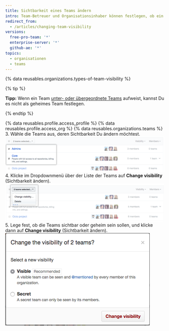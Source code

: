 ```yaml
---
title: Sichtbarkeit eines Teams ändern
intro: Team-Betreuer und Organisationsinhaber können festlegen, ob ein Team *sichtbar* oder *geheim* ist.
redirect_from:
  - /articles/changing-team-visibility
versions:
  free-pro-team: '*'
  enterprise-server: '*'
  github-ae: '*'
topics:
  - organisationen
  - teams
---
```


{% data reusables.organizations.types-of-team-visibility %}

{% tip %}

**Tipp:** Wenn ein Team [unter- oder übergeordnete Teams](/articles/about-teams) aufweist, kannst Du es nicht als geheimes Team festlegen.

{% endtip %}

{% data reusables.profile.access_profile %}
{% data reusables.profile.access_org %}
{% data reusables.organizations.teams %}
3. Wähle die Teams aus, deren Sichtbarkeit Du ändern möchtest. ![Liste der Teams mit zwei ausgewählten Teams](/assets/images/help/teams/list-of-teams-selected.png)
4. Klicke im Dropdownmenü über der Liste der Teams auf **Change visibility** (Sichtbarkeit ändern). ![Dropdownmenü mit Option zum Ändern der Teamsichtbarkeit](/assets/images/help/teams/team-bulk-management-options.png)
5. Lege fest, ob die Teams sichtbar oder geheim sein sollen, und klicke dann auf **Change visibility** (Sichtbarkeit ändern). ![Optionsfelder, um ein Team als sichtbar oder geheim festzulegen, und Schaltfläche „Change visibility“ (Sichtbarkeit ändern)](/assets/images/help/teams/select-and-confirm-new-visibility.png)
